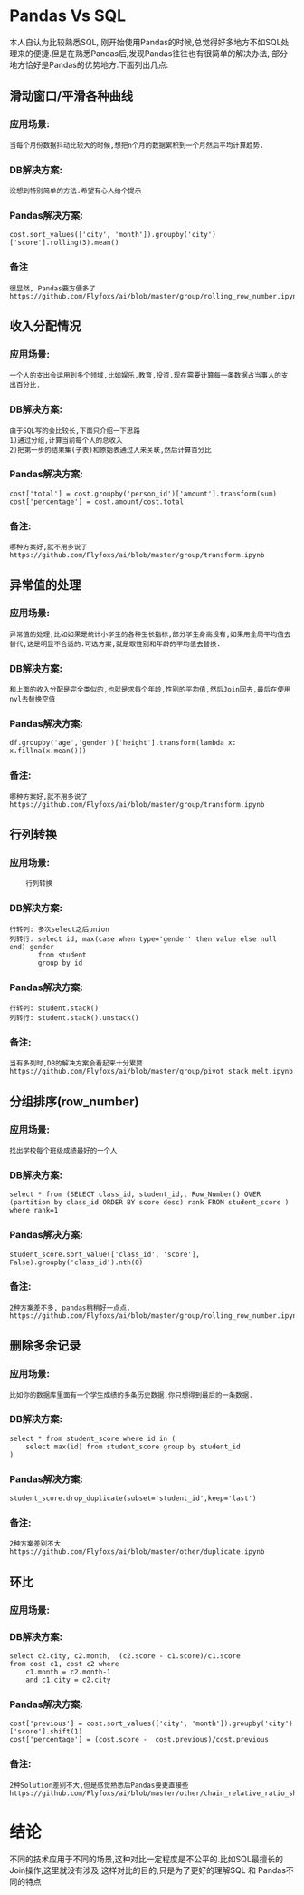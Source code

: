 # Pandas Vs SQL
本人自认为比较熟悉SQL, 刚开始使用Pandas的时候,总觉得好多地方不如SQL处理来的便捷.但是在熟悉Pandas后,发现Pandas往往也有很简单的解决办法, 部分地方恰好是Pandas的优势地方.下面列出几点:

## 滑动窗口/平滑各种曲线
### 应用场景:
	
	当每个月份数据抖动比较大的时候,想把n个月的数据累积到一个月然后平均计算趋势.

### DB解决方案:
	
	没想到特别简单的方法.希望有心人给个提示

### Pandas解决方案:
	
	cost.sort_values(['city', 'month']).groupby('city')['score'].rolling(3).mean()

### 备注

	很显然, Pandas要方便多了
	https://github.com/Flyfoxs/ai/blob/master/group/rolling_row_number.ipynb



## 收入分配情况
### 应用场景:	
	一个人的支出会运用到多个领域,比如娱乐,教育,投资.现在需要计算每一条数据占当事人的支出百分比.

### DB解决方案:
		
	由于SQL写的会比较长,下面只介绍一下思路
	1)通过分组,计算当前每个人的总收入
	2)把第一步的结果集(子表)和原始表通过人来关联,然后计算百分比

### Pandas解决方案:

	cost['total'] = cost.groupby('person_id')['amount'].transform(sum)
	cost['percentage'] = cost.amount/cost.total


### 备注:
	哪种方案好,就不用多说了
	https://github.com/Flyfoxs/ai/blob/master/group/transform.ipynb

## 异常值的处理
### 应用场景:

	异常值的处理,比如如果是统计小学生的各种生长指标,部分学生身高没有,如果用全局平均值去替代,这是明显不合适的.可选方案,就是取性别和年龄的平均值去替换.	

### DB解决方案:
		
	和上面的收入分配是完全类似的,也就是求每个年龄,性别的平均值,然后Join回去,最后在使用nvl去替换空值

### Pandas解决方案:

	df.groupby('age','gender')['height'].transform(lambda x: x.fillna(x.mean()))

### 备注:			
	哪种方案好,就不用多说了
	https://github.com/Flyfoxs/ai/blob/master/group/transform.ipynb

## 行列转换
### 应用场景:
		行列转换

### DB解决方案:
	行转列: 多次select之后union
	列转行: select id, max(case when type='gender' then value else null end) gender
		   from student 
		   group by id

### Pandas解决方案:

	行转列: student.stack()
	列转行: student.stack().unstack()

### 备注:
		
	当有多列时,DB的解决方案会看起来十分累赘
	https://github.com/Flyfoxs/ai/blob/master/group/pivot_stack_melt.ipynb


## 分组排序(row_number)
### 应用场景:
	找出学校每个班级成绩最好的一个人

### DB解决方案:
	select * from (SELECT class_id, student_id,, Row_Number() OVER (partition by class_id ORDER BY score desc) rank FROM student_score ) where rank=1

### Pandas解决方案:
	student_score.sort_value(['class_id', 'score'], False).groupby('class_id').nth(0)

### 备注:
	
	2种方案差不多, pandas稍稍好一点点.
	https://github.com/Flyfoxs/ai/blob/master/group/rolling_row_number.ipynb


## 删除多余记录
### 应用场景:
	比如你的数据库里面有一个学生成绩的多条历史数据,你只想得到最后的一条数据.

### DB解决方案:
	select * from student_score where id in (
		select max(id) from student_score group by student_id
	)	


### Pandas解决方案:
	
	student_score.drop_duplicate(subset='student_id',keep='last')

### 备注:
	
	2种方案差别不大
	https://github.com/Flyfoxs/ai/blob/master/other/duplicate.ipynb



## 环比
### 应用场景:

### DB解决方案:
	select c2.city, c2.month,  (c2.score - c1.score)/c1.score
	from cost c1, cost c2 where 
		c1.month = c2.month-1
		and c1.city = c2.city

### Pandas解决方案:
	cost['previous'] = cost.sort_values(['city', 'month']).groupby('city')['score'].shift(1)
	cost['percentage'] = (cost.score -  cost.previous)/cost.previous

### 备注:
	
	2种Solution差别不大,但是感觉熟悉后Pandas要更直接些
	https://github.com/Flyfoxs/ai/blob/master/other/chain_relative_ratio_shift.ipynb



# 结论

不同的技术应用于不同的场景,这种对比一定程度是不公平的.比如SQL最擅长的Join操作,这里就没有涉及.这样对比的目的,只是为了更好的理解SQL 和 Pandas不同的特点
